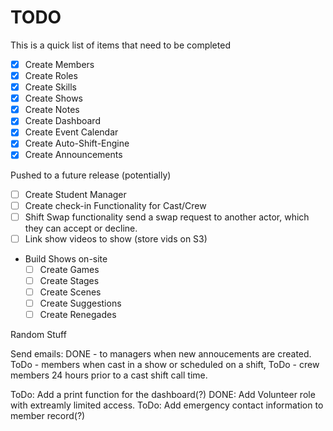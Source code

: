 TODO
====

This is a quick list of items that need to be completed

  - [x] Create Members
  - [x] Create Roles
  - [x] Create Skills
  - [x] Create Shows
  - [x] Create Notes
  - [x] Create Dashboard
  - [x] Create Event Calendar
  - [x] Create Auto-Shift-Engine
  - [x] Create Announcements

Pushed to a future release (potentially)

  - [ ] Create Student Manager
  - [ ] Create check-in Functionality for Cast/Crew
  - [ ] Shift Swap functionality
        send a swap request to another actor, which they can accept or decline.
  - [ ] Link show videos to show (store vids on S3)

  - Build Shows on-site
    - [ ] Create Games
    - [ ] Create Stages
    - [ ] Create Scenes
    - [ ] Create Suggestions
    - [ ] Create Renegades

Random Stuff

Send emails:
    DONE  - to managers when new annoucements are created.
    ToDo  - members when cast in a show or scheduled on a shift,
    ToDo  - crew members 24 hours prior to a cast shift call time.

ToDo: Add a print function for the dashboard(?)
DONE: Add Volunteer role with extreamly limited access.
ToDo: Add emergency contact information to member record(?)